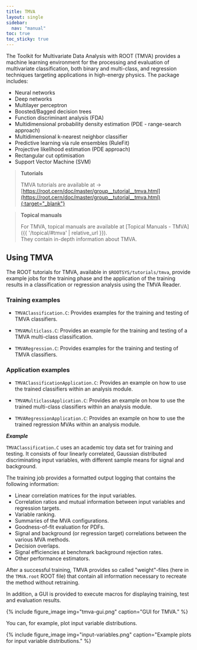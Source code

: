 ```yaml
---
title: TMVA
layout: single
sidebar:
  nav: "manual"
toc: true
toc_sticky: true
---
```


The Toolkit for Multivariate Data Analysis with ROOT (TMVA) provides a machine learning
environment for the processing and evaluation of multivariate classification, both binary
and multi-class, and regression techniques targeting applications in high-energy physics.
The package includes:

- Neural networks
- Deep networks
- Multilayer perceptron
- Boosted/Bagged decision trees
- Function discriminant analysis (FDA)
- Multidimensional probability density estimation (PDE - range-search approach)
- Multidimensional k-nearest neighbor classifier
- Predictive learning via rule ensembles (RuleFit)
- Projective likelihood estimation (PDE approach)
- Rectangular cut optimisation
- Support Vector Machine (SVM)

> **Tutorials**
>
> TMVA tutorials are available at → [https://root.cern/doc/master/group__tutorial__tmva.html](https://root.cern/doc/master/group__tutorial__tmva.html){:target="_blank"}

> **Topical manuals**
>
> For TMVA, topical manuals are available at [Topical Manuals - TMVA]({{ '/topical/#tmva' | relative_url }}).<br>
> They contain in-depth information about TMVA.

## Using TMVA

The ROOT tutorials for TMVA, available in `$ROOTSYS/tutorials/tmva`, provide example jobs for the training phase and the application of the training results in a classification or regression analysis using the TMVA Reader. 

### Training examples

- `TMVAClassification.C`: Provides examples for the training and testing of TMVA classifiers.

- `TMVAMulticlass.C`: Provides an example for the training and testing of a TMVA multi-class classification.

- `TMVARegression.C`: Provides examples for the training and testing of TMVA classifiers.

### Application examples

- `TMVAClassificationApplication.C`:  Provides an example on how to use the trained classifiers within an analysis module.

- `TMVAMulticlassApplication.C`: Provides an example on how to use the trained multi-class classifiers within an analysis module.

- `TMVARegressionApplication.C`: Provides an example on how to use the trained regression MVAs within an analysis module.

_**Example**_

`TMVAClassification.C` uses an academic toy data set for training and testing. It consists of four linearly correlated, Gaussian distributed discriminating input variables, with different sample means for signal and background.

The training job provides a formatted output logging that contains the following information: 
- Linear correlation matrices for the input variables.
- Correlation ratios and mutual information between input variables and regression targets.
- Variable ranking.
- Summaries of the MVA configurations.
- Goodness-of-fit evaluation for PDFs.
- Signal and background (or regression target) correlations between the various MVA methods.
- Decision overlaps.
- Signal efficiencies at benchmark background rejection rates.
- Other performance estimators.

After a successful training, TMVA provides so called "weight"-files (here in the `TMVA.root` ROOT file) that contain all information necessary to recreate the method without retraining.

In addition, a GUI is provided to execute macros for displaying training, test and evaluation results.

{% include figure_image
   img="tmva-gui.png"
   caption="GUI for TMVA."
%}

You can, for example, plot input variable distributions.

{% include figure_image
   img="input-variables.png"
   caption="Example plots for input variable distributions."
%}

